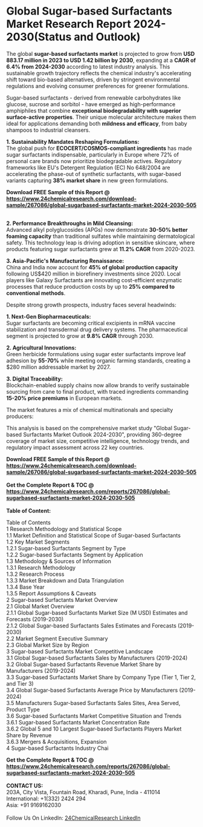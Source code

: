 <h1>Global Sugar-based Surfactants Market Research Report 2024-2030(Status and Outlook)</h1><p>The global <strong>sugar-based surfactants market</strong> is projected to grow from <strong>USD 883.17 million in 2023 to USD 1.42 billion by 2030</strong>, expanding at a <strong>CAGR of 6.4% from 2024-2030</strong> according to latest industry analysis. This sustainable growth trajectory reflects the chemical industry's accelerating shift toward bio-based alternatives, driven by stringent environmental regulations and evolving consumer preferences for greener formulations.</p><p>Sugar-based surfactants - derived from renewable carbohydrates like glucose, sucrose and sorbitol - have emerged as high-performance amphiphiles that combine <strong>exceptional biodegradability with superior surface-active properties</strong>. Their unique molecular architecture makes them ideal for applications demanding both <strong>mildness and efficacy</strong>, from baby shampoos to industrial cleansers.</p><p><strong>1. Sustainability Mandates Reshaping Formulations:</strong><br>
The global push for <strong>ECOCERT/COSMOS-compliant ingredients</strong> has made sugar surfactants indispensable, particularly in Europe where 72% of personal care brands now prioritize biodegradable actives. Regulatory frameworks like EU's Detergent Regulation (EC) No 648/2004 are accelerating the phase-out of synthetic surfactants, with sugar-based variants capturing <strong>38% market share</strong> in new green formulations.</p><div><b>Download FREE Sample of this Report @ 
            <a href="https://www.24chemicalresearch.com/download-sample/267086/global-sugarbased-surfactants-market-2024-2030-505">
            https://www.24chemicalresearch.com/download-sample/267086/global-sugarbased-surfactants-market-2024-2030-505</a></b></div><br><p><strong>2. Performance Breakthroughs in Mild Cleansing:</strong><br>
Advanced alkyl polyglucosides (APGs) now demonstrate <strong>30-50% better foaming capacity</strong> than traditional sulfates while maintaining dermatological safety. This technology leap is driving adoption in sensitive skincare, where products featuring sugar surfactants grew at <strong>11.2% CAGR</strong> from 2020-2023.</p><p><strong>3. Asia-Pacific's Manufacturing Renaissance:</strong><br>
China and India now account for <strong>45% of global production capacity</strong> following US$420 million in biorefinery investments since 2020. Local players like Galaxy Surfactants are innovating cost-efficient enzymatic processes that reduce production costs by up to <strong>25% compared to conventional methods</strong>.</p><p>Despite strong growth prospects, industry faces several headwinds:</p><p><strong>1. Next-Gen Biopharmaceuticals:</strong><br>
Sugar surfactants are becoming critical excipients in mRNA vaccine stabilization and transdermal drug delivery systems. The pharmaceutical segment is projected to grow at <strong>9.8% CAGR</strong> through 2030.</p><p><strong>2. Agricultural Innovations:</strong><br>
Green herbicide formulations using sugar ester surfactants improve leaf adhesion by <strong>55-70%</strong> while meeting organic farming standards, creating a $280 million addressable market by 2027.</p><p><strong>3. Digital Traceability:</strong><br>
Blockchain-enabled supply chains now allow brands to verify sustainable sourcing from cane to final product, with traced ingredients commanding <strong>15-20% price premiums</strong> in European markets.</p><p>The market features a mix of chemical multinationals and specialty producers:</p><p>This analysis is based on the comprehensive market study "Global Sugar-based Surfactants Market Outlook 2024-2030", providing 360-degree coverage of market size, competitive intelligence, technology trends, and regulatory impact assessment across 22 key countries.</p><div><b>Download FREE Sample of this Report @ 
            <a href="https://www.24chemicalresearch.com/download-sample/267086/global-sugarbased-surfactants-market-2024-2030-505">
            https://www.24chemicalresearch.com/download-sample/267086/global-sugarbased-surfactants-market-2024-2030-505</a></b></div><br><div><b>Get the Complete Report & TOC @ 
            <a href="https://www.24chemicalresearch.com/reports/267086/global-sugarbased-surfactants-market-2024-2030-505">
            https://www.24chemicalresearch.com/reports/267086/global-sugarbased-surfactants-market-2024-2030-505</a></b></div><br>
            <b>Table of Content:</b><p>Table of Contents<br />
1 Research Methodology and Statistical Scope<br />
1.1 Market Definition and Statistical Scope of Sugar-based Surfactants<br />
1.2 Key Market Segments<br />
1.2.1 Sugar-based Surfactants Segment by Type<br />
1.2.2 Sugar-based Surfactants Segment by Application<br />
1.3 Methodology & Sources of Information<br />
1.3.1 Research Methodology<br />
1.3.2 Research Process<br />
1.3.3 Market Breakdown and Data Triangulation<br />
1.3.4 Base Year<br />
1.3.5 Report Assumptions & Caveats<br />
2 Sugar-based Surfactants Market Overview<br />
2.1 Global Market Overview<br />
2.1.1 Global Sugar-based Surfactants Market Size (M USD) Estimates and Forecasts (2019-2030)<br />
2.1.2 Global Sugar-based Surfactants Sales Estimates and Forecasts (2019-2030)<br />
2.2 Market Segment Executive Summary<br />
2.3 Global Market Size by Region<br />
3 Sugar-based Surfactants Market Competitive Landscape<br />
3.1 Global Sugar-based Surfactants Sales by Manufacturers (2019-2024)<br />
3.2 Global Sugar-based Surfactants Revenue Market Share by Manufacturers (2019-2024)<br />
3.3 Sugar-based Surfactants Market Share by Company Type (Tier 1, Tier 2, and Tier 3)<br />
3.4 Global Sugar-based Surfactants Average Price by Manufacturers (2019-2024)<br />
3.5 Manufacturers Sugar-based Surfactants Sales Sites, Area Served, Product Type<br />
3.6 Sugar-based Surfactants Market Competitive Situation and Trends<br />
3.6.1 Sugar-based Surfactants Market Concentration Rate<br />
3.6.2 Global 5 and 10 Largest Sugar-based Surfactants Players Market Share by Revenue<br />
3.6.3 Mergers & Acquisitions, Expansion<br />
4 Sugar-based Surfactants Industry Chai</p><div><b>Get the Complete Report & TOC @ 
            <a href="https://www.24chemicalresearch.com/reports/267086/global-sugarbased-surfactants-market-2024-2030-505">
            https://www.24chemicalresearch.com/reports/267086/global-sugarbased-surfactants-market-2024-2030-505</a></b></div><br><b>CONTACT US:</b><br>
            203A, City Vista, Fountain Road, Kharadi, Pune, India - 411014<br>
            International: +1(332) 2424 294<br>
            Asia: +91 9169162030 <br><br>
            Follow Us On LinkedIn: <a href="https://www.linkedin.com/company/24chemicalresearch/">24ChemicalResearch LinkedIn</a>